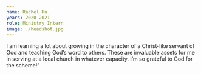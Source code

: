 ```yaml
---
name: Rachel Hu
years: 2020-2021
role: Ministry Intern
image: ./headshot.jpg
---
```

I am learning a lot about growing in the character of a Christ-like servant of God and teaching God’s word to others. These are invaluable assets for me in serving at a local church in whatever capacity. I’m so grateful to God for the scheme!”